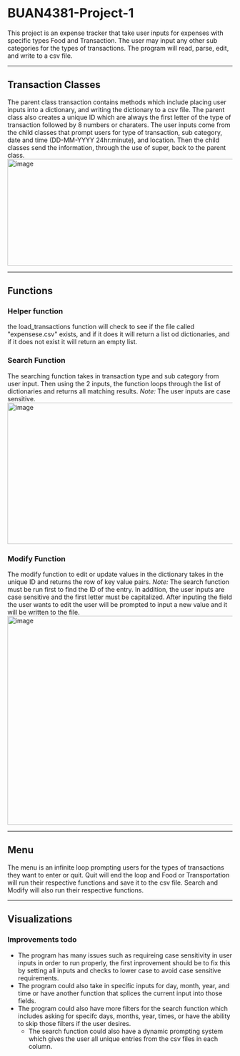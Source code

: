 # BUAN4381-Project-1
This project is an expense tracker that take user inputs for expenses with specific types Food and Transaction. The user may input any other sub categories for the types of transactions. The program will read, parse, edit, and write to a csv file. 

------

## Transaction Classes
The parent class transaction contains methods which include placing user inputs into a dictionary, and writing the dictionary to a csv file. The parent class also creates a unique ID which are always the first letter of the type of transaction followed by 8 numbers or charaters. 
The user inputs come from the child classes that prompt users for type of transaction, sub category, date and time (DD-MM-YYYY 24hr:minute), and location. Then the child classes send the information, through the use of super, back to the parent class.
<img width="668" height="239" alt="image" src="https://github.com/user-attachments/assets/8d2e161a-1f63-45e3-a556-779dd4fe5363" />

------
## Functions
### Helper function
the load_transactions function will check to see if the file called "expensese.csv" exists, and if it does it will return a list od dictionaries, and if it does not exist it will return an empty list.

### Search Function
The searching function takes in transaction type and sub category from user input. Then using the 2 inputs, the function loops through the list of dictionaries and returns all matching results. 
*Note:* The user inputs are case sensitive.
<img width="583" height="317" alt="image" src="https://github.com/user-attachments/assets/a37e7692-13b2-4bfa-90ee-f884f444043f" />

### Modify Function
The modify function to edit or update values in the dictionary takes in the unique ID and returns the row of key value pairs. 
*Note:* The search function must be run first to find the ID of the entry. In addition, the user inputs are case sensitive and the first letter must be capitalized.
After inputing the field the user wants to edit the user will be prompted to input a new value and it will be written to the file.
<img width="583" height="468" alt="image" src="https://github.com/user-attachments/assets/67264c82-a824-4310-95e9-c97ed14fa04f" />

------
## Menu
The menu is an infinite loop prompting users for the types of transactions they want to enter or quit. Quit will end the loop and Food or Transportation will run their respective functions and save it to the csv file. Search and Modify will also run their respective functions. 

-----
## Visualizations



### Improvements todo
- The program has many issues such as requireing case sensitivity in user inputs in order to run properly, the first inprovement should be to fix this by setting all inputs and checks to lower case to avoid case sensitive requirements. 
- The program could also take in specific inputs for day, month, year, and time or have another function that splices the current input into those fields.
- The program could also have more filters for the search function which includes asking for specifc days, months, year, times, or have the ability to skip those filters if the user desires.
  - The search function could also have a dynamic prompting system which gives the user all unique entries from the csv files in each column.


